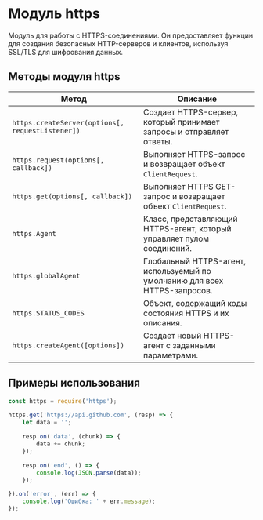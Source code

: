 # Модуль https

Модуль для работы с HTTPS-соединениями. Он предоставляет функции для создания безопасных HTTP-серверов и клиентов, используя SSL/TLS для шифрования данных.

## Методы модуля https

| Метод                          | Описание                                                                 |
|--------------------------------|--------------------------------------------------------------------------|
| `https.createServer(options[, requestListener])` | Создает HTTPS-сервер, который принимает запросы и отправляет ответы. |
| `https.request(options[, callback])` | Выполняет HTTPS-запрос и возвращает объект `ClientRequest`.            |
| `https.get(options[, callback])` | Выполняет HTTPS GET-запрос и возвращает объект `ClientRequest`.         |
| `https.Agent`                  | Класс, представляющий HTTPS-агент, который управляет пулом соединений.  |
| `https.globalAgent`            | Глобальный HTTPS-агент, используемый по умолчанию для всех HTTPS-запросов. |
| `https.STATUS_CODES`           | Объект, содержащий коды состояния HTTPS и их описания.                  |
| `https.createAgent([options])` | Создает новый HTTPS-агент с заданными параметрами.                      |

## Примеры использования

```javascript
const https = require('https');

https.get('https://api.github.com', (resp) => {
    let data = '';

    resp.on('data', (chunk) => {
        data += chunk;
    });

    resp.on('end', () => {
        console.log(JSON.parse(data));
    });

}).on('error', (err) => {
    console.log('Ошибка: ' + err.message);
});
```

```
